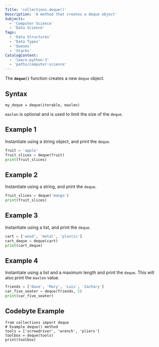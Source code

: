```yaml
---
Title: 'collections.deque()'
Description: 'A method that creates a deque object'
Subjects: 
  - 'Computer Science'
  - 'Data Science'
Tags: 
  - 'Data Structures'
  - 'Data Types'
  - 'Queues'
  - 'Stacks'
CatalogContent:
  - 'learn-python-3'
  - 'paths/computer-science'
---
```


The **`deque()`** function creates a new `deque` object.

## Syntax

```pseudo
my_deque = deque(iterable, maxlen)
```
`maxlen` is optional and is used to limit the size of the `deque`.

## Example 1

Instantiate using a string object, and print the `deque`.

```python
fruit = 'apple'
fruit_slices = deque(fruit)
print(fruit_slices)
```

## Example 2

Instantiate using a string, and print the `deque`.

```python
fruit_slices = deque('mango')
print(fruit_slices)
```

## Example 3

Instantiate using a list, and print the `deque`.

```python
cart = ['wood', 'metal', 'plastic']
cart_deque = deque(cart)
print(cart_deque)
```

## Example 4

Instantiate using a list and a maximum length and print the `deque`.  This will also print the `maxlen` value.

```python
friends = ['Dave', 'Mary', 'Luis', 'Zachary']
car_five_seater = deque(friends, 5)
print(car_five_seater)
```

## Codebyte Example

```codebyte/python
from collections import deque
# Example deque() method
tools = ['screwdriver', 'wrench', 'pliers']
toolbox = deque(tools)
print(toolbox)
```